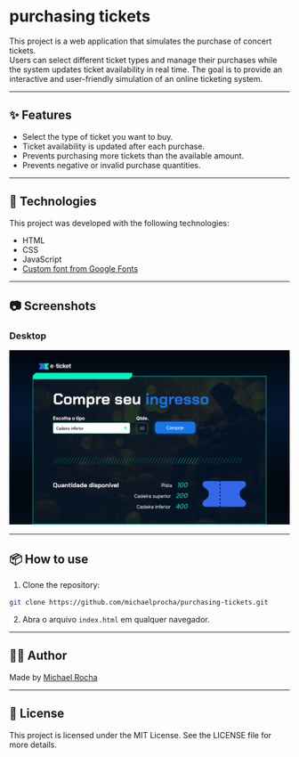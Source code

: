 # purchasing tickets

This project is a web application that simulates the purchase of concert tickets.  
Users can select different ticket types and manage their purchases while the system updates ticket availability in real time. The goal is to provide an interactive and user-friendly simulation of an online ticketing system.

---

## ✨ Features
- Select the type of ticket you want to buy.  
- Ticket availability is updated after each purchase.  
- Prevents purchasing more tickets than the available amount.  
- Prevents negative or invalid purchase quantities.

---

## 🚀 Technologies

This project was developed with the following technologies:

- HTML
- CSS 
- JavaScript
- [Custom font from Google Fonts](https://fonts.google.com/) 

---

## 📷 Screenshots

### Desktop
![screenshot-desktop](/assets/screenshots/index.png)

---

## 📦 How to use

1. Clone the repository:
```bash
git clone https://github.com/michaelprocha/purchasing-tickets.git
```
2. Abra o arquivo `index.html` em qualquer navegador.

---

## 👨‍💻 Author

Made by [Michael Rocha](https://github.com/michaelprocha)

---

## 📄 License

This project is licensed under the MIT License. See the LICENSE file for more details.
